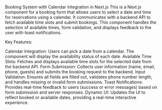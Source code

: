 Booking System with Calendar Integration in Next.js
This is a Next.js component for a booking form that allows users to select a date and time for reservations using a calendar. It communicates with a backend API to fetch available time slots and submit bookings. This component handles the selection of available times, form validation, and displays feedback to the user with toast notifications.

Key Features:

Calendar Integration: Users can pick a date from a calendar. The component will display the availability status of each date.
Available Time Slots: Fetches and displays available time slots for the selected date from the backend API.
Form Submission: Collects user information (name, email, phone, guests) and submits the booking request to the backend.
Input Validation: Ensures all fields are filled out, validates phone number length, and handles missing or invalid form submissions.
Toast Notifications: Provides real-time feedback to users (success or error messages) based on form submission and server responses.
Dynamic UI: Updates the UI to reflect booked or available dates, providing a real-time interactive experience.
